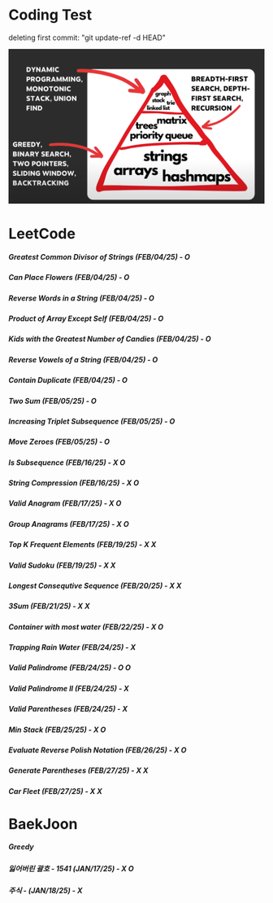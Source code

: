 # Coding Test

deleting first commit: "git update-ref -d HEAD"


![Image](image.png)

# LeetCode
##### Greatest Common Divisor of Strings (FEB/04/25) - O
##### Can Place Flowers (FEB/04/25) - O
##### Reverse Words in a String (FEB/04/25) - O
##### Product of Array Except Self (FEB/04/25) - O
##### Kids with the Greatest Number of Candies (FEB/04/25) - O
##### Reverse Vowels of a String (FEB/04/25) - O
##### Contain Duplicate (FEB/04/25) - O
##### Two Sum (FEB/05/25) - O
##### Increasing Triplet Subsequence (FEB/05/25) - O
##### Move Zeroes (FEB/05/25) - O
##### Is Subsequence (FEB/16/25) - X O
##### String Compression (FEB/16/25) - X O
##### Valid Anagram (FEB/17/25) - X O
##### Group Anagrams (FEB/17/25) - X O
##### Top K Frequent Elements (FEB/19/25) - X X
##### Valid Sudoku (FEB/19/25) - X X
##### Longest Consequtive Sequence (FEB/20/25) - X X
##### 3Sum (FEB/21/25) - X X
##### Container with most water (FEB/22/25) - X O
##### Trapping Rain Water (FEB/24/25) - X
##### Valid Palindrome (FEB/24/25) - O O
##### Valid Palindrome II (FEB/24/25) - X
##### Valid Parentheses (FEB/24/25) - X
##### Min Stack (FEB/25/25) - X O
##### Evaluate Reverse Polish Notation (FEB/26/25) - X O
##### Generate Parentheses (FEB/27/25) - X X
##### Car Fleet (FEB/27/25) - X X

# BaekJoon 
##### Greedy
##### 잃어버린 괄호 - 1541 (JAN/17/25) - X O
##### 주식 - (JAN/18/25) - X


